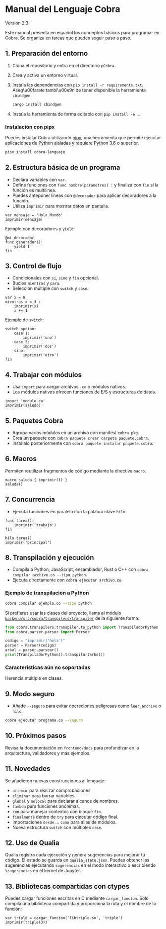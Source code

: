 # Manual del Lenguaje Cobra

Versión 2.3

Este manual presenta en español los conceptos básicos para programar en Cobra. Se organiza en tareas que puedes seguir paso a paso.

## 1. Preparación del entorno

1. Clona el repositorio y entra en el directorio `pCobra`.
2. Crea y activa un entorno virtual.
3. Instala las dependencias con `pip install -r requirements.txt`.
   Aseg\u00farate tambi\u00e9n de tener disponible la herramienta `cbindgen`:

   ```bash
   cargo install cbindgen
   ```
4. Instala la herramienta de forma editable con `pip install -e .`.

### Instalación con pipx

Puedes instalar Cobra utilizando [pipx](https://pypa.github.io/pipx/), una herramienta que permite ejecutar aplicaciones de Python aisladas y requiere Python 3.6 o superior.

```bash
pipx install cobra-lenguaje
```

## 2. Estructura básica de un programa

- Declara variables con `var`.
- Define funciones con `func nombre(parametros) :` y finaliza con `fin` si la función es multilinea.
- Puedes anteponer líneas con `@decorador` para aplicar decoradores a la función.
- Utiliza `imprimir` para mostrar datos en pantalla.

```cobra
var mensaje = 'Hola Mundo'
imprimir(mensaje)
```

Ejemplo con decoradores y `yield`:

```cobra
@mi_decorador
func generador():
    yield 1
fin
```

## 3. Control de flujo

- Condicionales con `si`, `sino` y `fin` opcional.
- Bucles `mientras` y `para`.
- Selección múltiple con `switch` y `case`.

```cobra
var x = 0
mientras x < 3 :
    imprimir(x)
    x += 1
```

Ejemplo de `switch`:

```cobra
switch opcion:
    case 1:
        imprimir('uno')
    case 2:
        imprimir('dos')
    sino:
        imprimir('otro')
fin
```

## 4. Trabajar con módulos

- Usa `import` para cargar archivos `.co` o módulos nativos.
- Los módulos nativos ofrecen funciones de E/S y estructuras de datos.

```cobra
import 'modulo.co'
imprimir(saludo)
```

## 5. Paquetes Cobra

- Agrupa varios módulos en un archivo con manifest ``cobra.pkg``.
- Crea un paquete con ``cobra paquete crear carpeta paquete.cobra``.
- Instálalo posteriormente con ``cobra paquete instalar paquete.cobra``.

## 6. Macros

Permiten reutilizar fragmentos de código mediante la directiva `macro`.

```cobra
macro saluda { imprimir(1) }
saluda()
```
## 7. Concurrencia

- Ejecuta funciones en paralelo con la palabra clave `hilo`.

```cobra
func tarea():
    imprimir('trabajo')
fin

hilo tarea()
imprimir('principal')
```

## 8. Transpilación y ejecución

- Compila a Python, JavaScript, ensamblador, Rust o C++ con `cobra compilar archivo.co --tipo python`.
- Ejecuta directamente con `cobra ejecutar archivo.co`.

### Ejemplo de transpilación a Python

```bash
cobra compilar ejemplo.co --tipo python
```

Si prefieres usar las clases del proyecto, llama al módulo
[`backend/src/cobra/transpilers/transpiler`](backend/src/cobra/transpilers/transpiler)
de la siguiente forma:

```python
from cobra.transpilers.transpiler.to_python import TranspiladorPython
from cobra.parser.parser import Parser

codigo = "imprimir('hola')"
parser = Parser(codigo)
arbol = parser.parsear()
print(TranspiladorPython().transpilar(arbol))
```

### Características aún no soportadas

Herencia múltiple en clases.

## 9. Modo seguro

- Añade `--seguro` para evitar operaciones peligrosas como `leer_archivo` o `hilo`.

```bash
cobra ejecutar programa.co --seguro
```

## 10. Próximos pasos

Revisa la documentación en `frontend/docs` para profundizar en la arquitectura, validadores y más ejemplos.

## 11. Novedades

Se añadieron nuevas construcciones al lenguaje:

- `afirmar` para realizar comprobaciones.
- `eliminar` para borrar variables.
- `global` y `nolocal` para declarar alcance de nombres.
- `lambda` para funciones anónimas.
- `con` para manejar contextos con bloque `fin`.
- `finalmente` dentro de `try` para ejecutar código final.
- Importaciones `desde` ... `como` para alias de módulos.
- Nueva estructura `switch` con múltiples `case`.

## 12. Uso de Qualia

Qualia registra cada ejecución y genera sugerencias para mejorar tu código.
El estado se guarda en `qualia_state.json`. Puedes obtener las sugerencias
ejecutando `sugerencias` en el modo interactivo o escribiendo `%sugerencias`
en el kernel de Jupyter.

## 13. Bibliotecas compartidas con ctypes

Puedes cargar funciones escritas en C mediante ``cargar_funcion``. Solo
compila una biblioteca compartida y proporciona la ruta y el nombre de la
función:

```cobra
var triple = cargar_funcion('libtriple.so', 'triple')
imprimir(triple(3))
```


